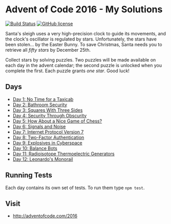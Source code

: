# Advent of Code 2016 - My Solutions
[![Build Status](https://travis-ci.org/mariotacke/advent-of-code-2016.svg?branch=master)](https://travis-ci.org/mariotacke/advent-of-code-2016) [![GitHub license](https://img.shields.io/badge/license-MIT-blue.svg)](https://raw.githubusercontent.com/mariotacke/advent-of-code-2016/master/LICENSE)

Santa's sleigh uses a very high-precision clock to guide its movements, and the clock's oscillator is regulated by stars. Unfortunately, the stars have been stolen... by the Easter Bunny. To save Christmas, Santa needs you to retrieve all *fifty stars* by December 25th.

Collect stars by solving puzzles. Two puzzles will be made available on each day in the advent calendar; the second puzzle is unlocked when you complete the first. Each puzzle grants *one star*. Good luck!

## Days

- [Day 1: No Time for a Taxicab](day-01-no-time-for-a-taxicab/)
- [Day 2: Bathroom Security](day-02-bathroom-security/)
- [Day 3: Squares With Three Sides](day-03-squares-with-three-sides/)
- [Day 4: Security Through Obscurity](day-04-security-through-obscurity/)
- [Day 5: How About a Nice Game of Chess?](day-05-how-about-a-nice-game-of-chess/)
- [Day 6: Signals and Noise](day-06-signals-and-noise/)
- [Day 7: Internet Protocol Version 7](day-07-internet-protocol-version-7/)
- [Day 8: Two-Factor Authentication](day-08-two-factor-authentication/)
- [Day 9: Explosives in Cyberspace](day-09-explosives-in-cyberspace/)
- [Day 10: Balance Bots](day-10-balance-bots/)
- [Day 11: Radioisotope Thermoelectric Generators](day-11-radioisotope-thermoelectric-generators/)
- [Day 12: Leonardo's Monorail](day-12-leonardos-monorail/)

## Running Tests

Each day contains its own set of tests. To run them type `npm test`.

## Visit
- http://adventofcode.com/2016
